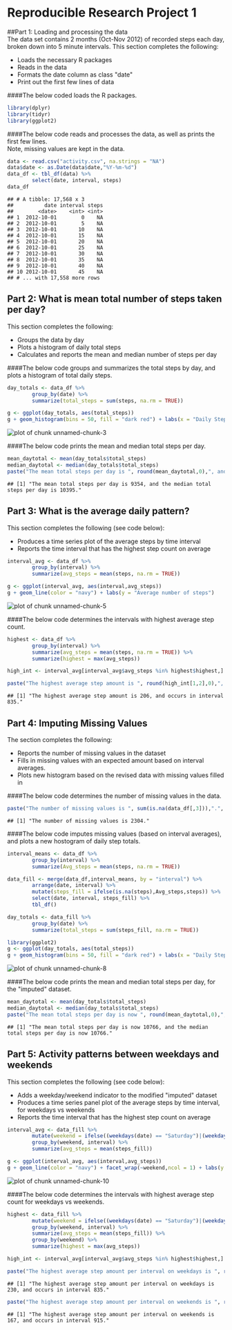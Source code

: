 Reproducible Research Project 1
============================================

##Part 1: Loading and processing the data  
The data set contains 2 months (Oct-Nov 2012) of recorded steps each day, broken down into 5 minute intervals. This section completes the following:

- Loads the necessary R packages
- Reads in the data
- Formats the date column as class "date"
- Print out the first few lines of data  
  
####The below coded loads the R packages. 

```r
library(dplyr)
library(tidyr)
library(ggplot2)
```

####The below code reads and processes the data, as well as prints the first few lines.  
Note, missing values are kept in the data.  
  

```r
data <- read.csv("activity.csv", na.strings = "NA")
data$date <- as.Date(data$date,"%Y-%m-%d")
data_df <- tbl_df(data) %>%
        select(date, interval, steps)
data_df
```

```
## # A tibble: 17,568 x 3
##          date interval steps
##        <date>    <int> <int>
## 1  2012-10-01        0    NA
## 2  2012-10-01        5    NA
## 3  2012-10-01       10    NA
## 4  2012-10-01       15    NA
## 5  2012-10-01       20    NA
## 6  2012-10-01       25    NA
## 7  2012-10-01       30    NA
## 8  2012-10-01       35    NA
## 9  2012-10-01       40    NA
## 10 2012-10-01       45    NA
## # ... with 17,558 more rows
```

## Part 2: What is mean total number of steps taken per day?
This section completes the following:

- Groups the data by day
- Plots a histogram of daily total steps
- Calculates and reports the mean and median number of steps per day  


####The  below code groups and summarizes the total steps by day, and plots a histogram of total daily steps.

```r
day_totals <- data_df %>%
        group_by(date) %>%
        summarize(total_steps = sum(steps, na.rm = TRUE))

g <- ggplot(day_totals, aes(total_steps))
g + geom_histogram(bins = 50, fill = "dark red") + labs(x = "Daily Step Total")
```

![plot of chunk unnamed-chunk-3](figure/unnamed-chunk-3-1.png)


####The below code prints the mean and median total steps per day. 

```r
mean_daytotal <- mean(day_totals$total_steps)
median_daytotal <- median(day_totals$total_steps)
paste("The mean total steps per day is ", round(mean_daytotal,0),", and the median total steps per day is ", round(median_daytotal,0),".", sep = "")
```

```
## [1] "The mean total steps per day is 9354, and the median total steps per day is 10395."
```

## Part 3: What is the average daily pattern?
This section completes the following (see code below):

- Produces a time series plot of the average steps by time interval
- Reports the time interval that has the highest step count on average


```r
interval_avg <- data_df %>%
        group_by(interval) %>%
        summarize(avg_steps = mean(steps, na.rm = TRUE))

g <- ggplot(interval_avg, aes(interval,avg_steps))
g + geom_line(color = "navy") + labs(y = "Average number of steps")
```

![plot of chunk unnamed-chunk-5](figure/unnamed-chunk-5-1.png)

####The below code determines the intervals with highest average step count. 

```r
highest <- data_df %>%
        group_by(interval) %>%
        summarize(avg_steps = mean(steps, na.rm = TRUE)) %>%
        summarize(highest = max(avg_steps))

high_int <- interval_avg[interval_avg$avg_steps %in% highest$highest,]

paste("The highest average step amount is ", round(high_int[1,2],0),", and occurs in interval ", high_int[1,1],".", sep = "")
```

```
## [1] "The highest average step amount is 206, and occurs in interval 835."
```

## Part 4: Imputing Missing Values
The section completes the following:

- Reports the number of missing values in the dataset
- Fills in missing values with an expected amount based on interval averages.
- Plots new histogram based on the revised data with missing values filled in  


####The below code determines the number of missing values in the data.

```r
paste("The number of missing values is ", sum(is.na(data_df[,3])),".", sep = "")
```

```
## [1] "The number of missing values is 2304."
```


####The below code imputes missing values (based on interval averages), and plots a new hostogram of daily step totals.

```r
interval_means <- data_df %>%
        group_by(interval) %>%
        summarize(Avg_steps = mean(steps, na.rm = TRUE))

data_fill <- merge(data_df,interval_means, by = "interval") %>%
        arrange(date, interval) %>%
        mutate(steps_fill = ifelse(is.na(steps),Avg_steps,steps)) %>%
        select(date, interval, steps_fill) %>%
        tbl_df()

day_totals <- data_fill %>%
        group_by(date) %>%
        summarize(total_steps = sum(steps_fill, na.rm = TRUE))

library(ggplot2)
g <- ggplot(day_totals, aes(total_steps))
g + geom_histogram(bins = 50, fill = "dark red") + labs(x = "Daily Step Total")
```

![plot of chunk unnamed-chunk-8](figure/unnamed-chunk-8-1.png)

####The below code prints the mean and median total steps per day, for the "imputed" dataset. 

```r
mean_daytotal <- mean(day_totals$total_steps)
median_daytotal <- median(day_totals$total_steps)
paste("The mean total steps per day is now ", round(mean_daytotal,0),", and the median total steps per day is now ", round(median_daytotal,0),".", sep = "")
```

```
## [1] "The mean total steps per day is now 10766, and the median total steps per day is now 10766."
```

## Part 5: Activity patterns between weekdays and weekends
This section completes the following (see code below):

- Adds a weekday/weekend indicator to the modified "imputed" dataset
- Produces a time series panel plot of the average steps by time interval, for weekdays vs weekends
- Reports the time interval that has the highest step count on average


```r
interval_avg <- data_fill %>%
        mutate(weekend = ifelse((weekdays(date) == "Saturday")|(weekdays(date) == "Sunday"),"weekend","weekday")) %>%
        group_by(weekend, interval) %>%
        summarize(avg_steps = mean(steps_fill))

g <- ggplot(interval_avg, aes(interval,avg_steps))
g + geom_line(color = "navy") + facet_wrap(~weekend,ncol = 1) + labs(y = "Average number of steps")
```

![plot of chunk unnamed-chunk-10](figure/unnamed-chunk-10-1.png)


####The below code determines the intervals with highest average step count for weekdays vs weekends. 

```r
highest <- data_fill %>%
        mutate(weekend = ifelse((weekdays(date) == "Saturday")|(weekdays(date) == "Sunday"),"weekend","weekday")) %>%
        group_by(weekend, interval) %>%
        summarize(avg_steps = mean(steps_fill)) %>%
        group_by(weekend) %>%
        summarize(highest = max(avg_steps))

high_int <- interval_avg[interval_avg$avg_steps %in% highest$highest,]

paste("The highest average step amount per interval on weekdays is ", round(high_int[1,3],0),", and occurs in interval ", high_int[1,2],".", sep = "")
```

```
## [1] "The highest average step amount per interval on weekdays is 230, and occurs in interval 835."
```

```r
paste("The highest average step amount per interval on weekends is ", round(high_int[2,3],0),", and occurs in interval ", high_int[2,2],".", sep = "")
```

```
## [1] "The highest average step amount per interval on weekends is 167, and occurs in interval 915."
```
